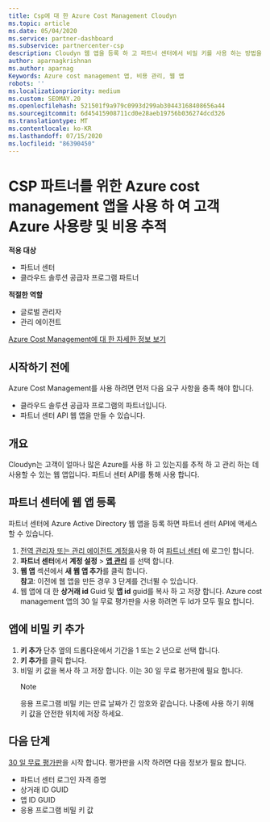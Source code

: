 ```yaml
---
title: Csp에 대 한 Azure Cost Management Cloudyn
ms.topic: article
ms.date: 05/04/2020
ms.service: partner-dashboard
ms.subservice: partnercenter-csp
description: Cloudyn 웹 앱을 등록 하 고 파트너 센터에서 비밀 키를 사용 하는 방법을 알아보고, 앱을 사용 하 여 고객 Azure 사용량 및 비용을 추적할 수 있습니다.
author: aparnagkrishnan
ms.author: aparnag
Keywords: Azure cost management 앱, 비용 관리, 웹 앱
robots: ''
ms.localizationpriority: medium
ms.custom: SEOMAY.20
ms.openlocfilehash: 521501f9a979c0993d299ab30443168408656a44
ms.sourcegitcommit: 6d45415908711cd0e28aeb19756b036274dcd326
ms.translationtype: MT
ms.contentlocale: ko-KR
ms.lasthandoff: 07/15/2020
ms.locfileid: "86390450"
---
```

# <a name="track-customer-azure-usage-and-costs-with-the-azure-cost-management-app-for-csp-partners"></a>CSP 파트너를 위한 Azure cost management 앱을 사용 하 여 고객 Azure 사용량 및 비용 추적  

**적용 대상**

- 파트너 센터
- 클라우드 솔루션 공급자 프로그램 파트너

**적절한 역할**

- 글로벌 관리자
- 관리 에이전트

[Azure Cost Management에 대 한 자세한 정보 보기](https://go.microsoft.com/fwlink/p/?linkid=857893)

## <a name="before-you-begin"></a>시작하기 전에
Azure Cost Management를 사용 하려면 먼저 다음 요구 사항을 충족 해야 합니다.

- 클라우드 솔루션 공급자 프로그램의 파트너입니다.
- 파트너 센터 API 웹 앱을 만들 수 있습니다.

## <a name="overview"></a>개요

Cloudyn는 고객이 얼마나 많은 Azure를 사용 하 고 있는지를 추적 하 고 관리 하는 데 사용할 수 있는 웹 앱입니다. 파트너 센터 API를 통해 사용 합니다.

## <a name="register-your-web-app-in-the-partner-center"></a>파트너 센터에 웹 앱 등록
파트너 센터에 Azure Active Directory 웹 앱을 등록 하면 파트너 센터 API에 액세스할 수 있습니다. 
1.  [전역 관리자 또는 관리 에이전트 계정을](create-user-accounts-and-set-permissions.md)사용 하 여 [파트너 센터](https://partnercenter.microsoft.com/pcv/dashboard/overview) 에 로그인 합니다.
2.  **파트너 센터**에서 **계정 설정** &gt; **[앱 관리](https://partnercenter.microsoft.com/pcv/apiintegration/appmanagement)** 를 선택 합니다.
3.  **웹 앱** 섹션에서 **새 웹 앱 추가**를 클릭 합니다.
<br> **참고**: 이전에 웹 앱을 만든 경우 3 단계를 건너뛸 수 있습니다.
4.  웹 앱에 대 한 **상거래 id** Guid 및 **앱 id** guid를 복사 하 고 저장 합니다. Azure cost management 앱의 30 일 무료 평가판을 사용 하려면 두 Id가 모두 필요 합니다.

## <a name="add-a-secret-key-to-your-app"></a>앱에 비밀 키 추가
1. **키 추가** 단추 옆의 드롭다운에서 기간을 1 또는 2 년으로 선택 합니다.
2. **키 추가**를 클릭 합니다. 
3. 비밀 키 값을 복사 하 고 저장 합니다. 이는 30 일 무료 평가판에 필요 합니다.<br>
   > [!NOTE]  
   > 응용 프로그램 비밀 키는 만료 날짜가 긴 암호와 같습니다. 나중에 사용 하기 위해 키 값을 안전한 위치에 저장 하세요.

## <a name="next-steps"></a>다음 단계
[30 일 무료 평가판](https://go.microsoft.com/fwlink/?linkid=857895)을 시작 합니다.
평가판을 시작 하려면 다음 정보가 필요 합니다.
- 파트너 센터 로그인 자격 증명
- 상거래 ID GUID
- 앱 ID GUID
- 응용 프로그램 비밀 키 값
